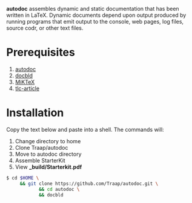 **autodoc** assembles dynamic and static documentation that has been written in
LaTeX.  Dynamic documents depend upon output produced by running programs that
emit output to the console, web pages, log files, source codr, or other text
files.

# Prerequisites 
1. [autodoc](https://GitHub.com/Traap/autodoc.git)
1. [docbld](https://GitHub.com/Traap/docbld.git)
1. [MiKTeX](https://miktex.org/download)
1. [tlc-article](https://GitHub.com/Traap/tlc-article.git)


# Installation
Copy the text below and paste into a shell.  The commands will:
1. Change directory to home
1. Clone Traap/autodoc
1. Move to autodoc directory
1. Assemble StarterKit
1. View **_build/Starterkit.pdf**

```bash
$ cd $HOME \
     && git clone https://github.com/Traap/autodoc.git \
            && cd autodoc \
            && docbld
```
